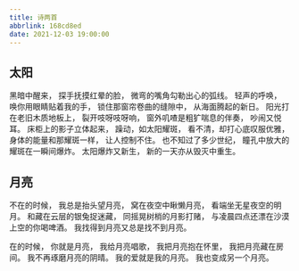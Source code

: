 ```yaml
---
title: 诗两首
abbrlink: 168cd8ed
date: 2021-12-03 19:00:00
---
```


## 太阳

黑暗中醒来，
探手抚摸红晕的脸，
微弯的嘴角勾勒出心的弧线。
轻声的呼唤，
唤你用眼睛贴着我的手，
锁住那窗帘卷曲的缝隙中，
从海面腾起的新日。
阳光打在老旧木质地板上，
裂开吱呀吱呀响，
窗外叽喳是粗犷喘息的伴奏，
吵闹又悦耳。
床柜上的影子立体起来，
躁动，如太阳耀斑，
看不清，却打心底叹服优雅，
身体的能量和那耀斑一样，
让人控制不住。
也不知过了多少世纪，
瞳孔中放大的耀斑在一瞬间爆炸。
太阳爆炸又新生，
新的一天亦从毁灭中重生。


## 月亮

不在的时候，
我总是抬头望月亮，
窝在夜空中瞅懒月亮，
看端坐无星夜空的明月。
和藏在云层的银兔捉迷藏，
同摇晃树梢的月影打赌，
与凌晨四点还漂在沙漠上空的你喝啤酒。
我找得到月亮又总是找不到月亮。

在的时候，
你就是月亮，
我给月亮唱歌，
我把月亮抱在怀里，
我把月亮藏在房间。
我不再琢磨月亮的阴晴。
我的爱就是我的月亮。
我也变成另一个月亮。
